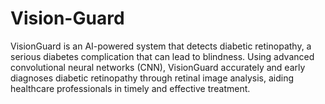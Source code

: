 # Vision-Guard
VisionGuard is an AI-powered system that detects diabetic retinopathy, a serious diabetes complication that can lead to blindness. Using advanced convolutional neural networks (CNN), VisionGuard accurately and early diagnoses diabetic retinopathy through retinal image analysis, aiding healthcare professionals in timely and effective treatment.

